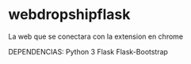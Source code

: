 # webdropshipflask
La web que se conectara con la extension en chrome


DEPENDENCIAS:
Python 3
Flask 
Flask-Bootstrap
